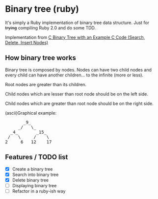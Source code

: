 Binary tree (ruby)
==================
It's simply a Ruby implementation of binary tree data structure.
Just for ~~trying~~ compiling Ruby 2.0 and do some TDD.

Implementation from [C Binary Tree with an Example C Code (Search, Delete, Insert Nodes)](http://www.thegeekstuff.com/2013/02/c-binary-tree/)

How binary tree works
---------------------
Binary tree is composed by nodes. Nodes can have two child nodes and every child can have another children... to the infinite (more or less).


Root nodes are greater than its children. 

Child nodes which are lesser than root node should be on the left side.

Child nodes which are greater than root node should be on the right side.

(ascii)Graphical example:
<pre>
       _9_
     _/   \_
  _4_       _15_
 /   \     /    \
2     6   12    17
</pre>

Features / TODO list
--------------------
  - [x] Create a binary tree
  - [x] Search into binary tree
  - [x] Delete binary tree
  - [ ] Displaying binary tree
  - [ ] Refactor in a ruby-ish way
